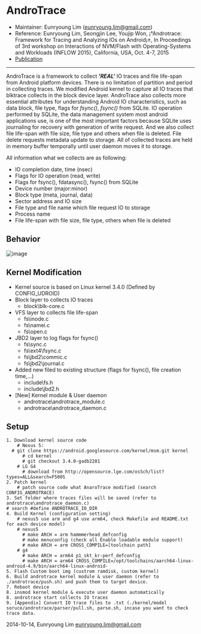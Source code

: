 AndroTrace 
=======================
* Maintainer: Eunryoung Lim (eunryoung.lim@gmail.com)
* Reference: Eunryoung Lim, Seongjin Lee, Youjip Won, ¡°Androtrace: Framework for Tracing and Analyzing IOs on Android¡±,  In Proceedings of 3rd workshop on Interactions of NVM/Flash with Operating-Systems and Workloads (INFLOW 2015), California, USA, Oct. 4-7, 2015
* [Publication](https://oslab.kaist.ac.kr/wp-content/uploads/esos_files/publication/conferences/international/androtrace.pdf)

------------
AndroTrace is a framework to collect ***'REAL'*** IO traces and file life-span from Android platform devices. There is no limitation of partition and period in collecting traces. 
We modified Android kernel to capture all IO traces that blktrace collects in the block device layer. 
AndroTrace also collects more essential attributes for understanding Android IO characteristics, such as data block, file type, flags for *fsync()*, *fsync()* from SQLite. 
IO operation performed by SQLite, the data management system most android applications use, is one of the most important factors because SQLite uses journaling for recovery with generation of write request.
And we also collect file life-span with file size, file type and others when file is deleted. File delete requests metadata update to storage. All of collected traces are held in memory buffer temporally until user daemon moves it to storage.

All information what we collects are as following:
* IO completion date, time (nsec)
* Flags for IO operation (read, write)
* Flags for fsync(), fdatasync(), fsync() from SQLite
* Device number (major:minor)
* Block type (meta, journal, data)
* Sector address and IO size
* File type and file name which file request IO to storage
* Process name 
* File life-span with file size, file type, others when file is deleted 

Behavior
----------------
![image](https://user-images.githubusercontent.com/6268889/143931639-de3e457b-55ac-4059-861e-181bb66b8338.png)

Kernel Modification
----------------
* Kernel source is based on Linux kernel 3.4.0 (Defined by CONFIG_UDROID)
* Block layer to collects IO traces 
    * block\blk-core.c
* VFS layer to collects file life-span 
    * fs\inode.c
    * fs\namei.c
    * fs\open.c
* JBD2 layer to log flags for fsync()
    * fs\sync.c
    * fs\ext4\fsync.c
    * fs\jbd2\commic.c
    * fs\jbd2\journal.c
* Added new filed to existing structure (flags for fsync(), file creation time,...)
    * include\fs.h
    * include\jbd2.h
* [New] Kernel module & User daemon
    * androtrace\androtrace_module.c
    * androtrace\androtrace_daemon.c

Setup
--------
    1. Download kernel source code
        # Nexus 5:
	  # git clone https://android.googlesource.com/kernel/msm.git kernel
          # cd kernel
          # git checkout 3.4.0-gadb2201
        # LG G4
          # download from http://opensource.lge.com/osSch/list?types=ALL&search=F500S
    2. Patch kernel
        # patch source code what AnaroTrace modified (search CONFIG_ANDROTRACE) 
    3. Set folder where traces files will be saved (refer to androtrace\androtrace_daemon.c)
	# search #define ANDROTRACE_IO_DIR
    4. Build Kernel (configuration setting)
    	# nexus5 use arm and g4 use arm64, check Makefile and README.txt for each device model)
        # nexus5
          # make ARCH = arm hammmerhead_defconfig
          # make menuconfig (check all Enable loadable module support)
          # make ARCH = arm CROSS_COMPILE=[toolchain path]
        # g4
          # make ARCH = arm64 p1_skt_kr-perf_defconfig
          # make ARCH = arm64 CROSS_COMPILE=/opt/toolchains/aarch64-linux-android-4.9/bin/aarch64-linux-android- 
    5. Flash Custom boot img (custrom ramdisk, custom kernel) 
    6. Build androtrace kernel module & user daemon (refer to ./androtrace/push.sh) and push them to target device.
    7. Reboot device
    8. insmod kernel module & execute user daemon automatically
    8. androtrace start collects IO traces
    9. [Appendix] Convert IO trace files to .txt (./kernel/model soruce/androtrace/parser/pull.sh, parse.sh, incase you want to check trace data.



2014-10-14, Eunryoung Lim <eunryoung.lim@gmail.com>

